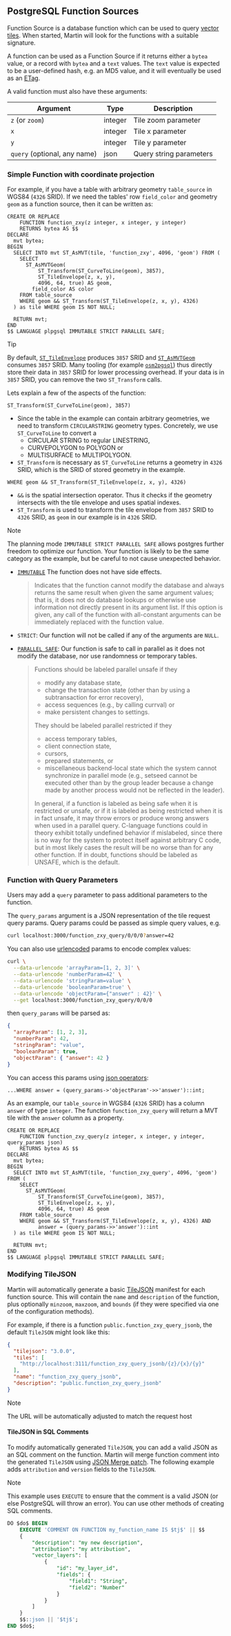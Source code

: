 ## PostgreSQL Function Sources

Function Source is a database function which can be used to
query [vector tiles](https://github.com/mapbox/vector-tile-spec). When started, Martin will look for the functions with
a suitable signature.

A function can be used as a Function Source if it returns either a `bytea` value, or a record with `bytea` and a `text` values.  The `text` value is expected to be a user-defined hash, e.g. an MD5 value, and it will eventually be used as an [ETag](https://developer.mozilla.org/de/docs/Web/HTTP/Reference/Headers/ETag).

A valid function must also have these arguments:

| Argument                     | Type    | Description             |
|------------------------------|---------|-------------------------|
| `z` (or `zoom`)              | integer | Tile zoom parameter     |
| `x`                          | integer | Tile x parameter        |
| `y`                          | integer | Tile y parameter        |
| `query` (optional, any name) | json    | Query string parameters |

### Simple Function with coordinate projection

For example, if you have a table with arbitrary geometry `table_source` in WGS84 (`4326` SRID).
If we need the tables' row `field_color` and geometry `geom` as a function source, then it can be written as:

```sql, ignore
CREATE OR REPLACE
    FUNCTION function_zxy(z integer, x integer, y integer)
    RETURNS bytea AS $$
DECLARE
  mvt bytea;
BEGIN
  SELECT INTO mvt ST_AsMVT(tile, 'function_zxy', 4096, 'geom') FROM (
    SELECT
      ST_AsMVTGeom(
          ST_Transform(ST_CurveToLine(geom), 3857),
          ST_TileEnvelope(z, x, y),
          4096, 64, true) AS geom,
        field_color AS color
    FROM table_source
    WHERE geom && ST_Transform(ST_TileEnvelope(z, x, y), 4326)
  ) as tile WHERE geom IS NOT NULL;

  RETURN mvt;
END
$$ LANGUAGE plpgsql IMMUTABLE STRICT PARALLEL SAFE;
```

> [!TIP]
> By default, [`ST_TileEnvelope`](https://postgis.net/docs/ST_TileEnvelope.html) produces `3857` SRID and [`ST_AsMVTGeom`](https://postgis.net/docs/ST_AsMVTGeom.html) consumes `3857` SRID.
> Many tooling (for example [`osm2pgsql`](https://osm2pgsql.org/)) thus directly store their data in `3857` SRID for lower processing overhead.
> If your data is in `3857` SRID, you can remove the two `ST_Transform` calls.

Lets explain a few of the aspects of the function:

`ST_Transform(ST_CurveToLine(geom), 3857)`
- Since the table in the example can contain arbitrary geometries, we need to transform `CIRCULARSTRING` geometry types.
  Concretely, we use `ST_CurveToLine` to convert a
  - CIRCULAR STRING to regular LINESTRING,
  - CURVEPOLYGON to POLYGON or
  - MULTISURFACE to MULTIPOLYGON.
- `ST_Transform` is necessary as `ST_CurveToLine` returns a geometry in `4326` SRID, which is the SRID of stored geometry in the example.

`WHERE geom && ST_Transform(ST_TileEnvelope(z, x, y), 4326)`
- `&&` is the spatial intersection operator. Thus it checks if the geometry intersects with the tile envelope and uses spatial indexes.
- `ST_Transform` is used to transform the tile envelope from `3857` SRID to `4326` SRID, as `geom` in our example is in `4326` SRID.

> [!NOTE]
> The planning mode `IMMUTABLE STRICT PARALLEL SAFE` allows postgres further freedom to optimize our function.
> Your function is likely to be the same category as the example, but be careful to not cause unexpected behavior.
> - [`IMMUTABLE`](https://www.postgresql.org/docs/current/sql-createfunction.html#:~:text=existing%20function%20definition.-,IMMUTABLE,-STABLE%0AVOLATILE)
>   The function does not have side effects.
>
>   > Indicates that the function cannot modify the database and always returns the same result when given the same argument values;
>   > that is, it does not do database lookups or otherwise use information not directly present in its argument list.
>   > If this option is given, any call of the function with all-constant arguments can be immediately replaced with the function value.
> - `STRICT`: Our function will not be called if any of the arguments are `NULL`.
> - [`PARALLEL SAFE`](https://www.postgresql.org/docs/current/parallel-safety.html):
>   Our function is safe to call in parallel as it does not modify the database, nor use randomness or temporary tables.
>
>   > Functions should be labeled parallel unsafe if they
>   > - modify any database state,
>   > - change the transaction state (other than by using a subtransaction for error recovery),
>   > - access sequences (e.g., by calling currval) or
>   > - make persistent changes to settings.
>   >
>   > They should be labeled parallel restricted if they
>   > - access temporary tables,
>   > - client connection state,
>   > - cursors,
>   > - prepared statements, or
>   > - miscellaneous backend-local state which the system cannot synchronize in parallel mode
>   >   (e.g., setseed cannot be executed other than by the group leader because a change made by another process
>   >    would not be reflected in the leader).
>   >
>   > In general, if a function is labeled as being safe when it is restricted or unsafe, or if it is labeled as being restricted
>   > when it is in fact unsafe, it may throw errors or produce wrong answers when used in a parallel query.
>   > C-language functions could in theory exhibit totally undefined behavior if mislabeled, since there is no way for the system
>   > to protect itself against arbitrary C code, but in most likely cases the result will be no worse than for any other function.
>   > If in doubt, functions should be labeled as UNSAFE, which is the default.

### Function with Query Parameters

Users may add a `query` parameter to pass additional parameters to the function.

The `query_params` argument is a JSON representation of the tile request query params. Query params could be passed as
simple query values, e.g.

```bash
curl localhost:3000/function_zxy_query/0/0/0?answer=42
```

You can also
use [urlencoded](https://developer.mozilla.org/en-US/docs/Web/JavaScript/Reference/Global_Objects/encodeURIComponent)
params to encode complex values:

```bash
curl \
  --data-urlencode 'arrayParam=[1, 2, 3]' \
  --data-urlencode 'numberParam=42' \
  --data-urlencode 'stringParam=value' \
  --data-urlencode 'booleanParam=true' \
  --data-urlencode 'objectParam={"answer" : 42}' \
  --get localhost:3000/function_zxy_query/0/0/0
```

then `query_params` will be parsed as:

```json
{
  "arrayParam": [1, 2, 3],
  "numberParam": 42,
  "stringParam": "value",
  "booleanParam": true,
  "objectParam": { "answer": 42 }
}
```

You can access this params using [json operators](https://www.postgresql.org/docs/current/functions-json.html):

```sql, ignore
...WHERE answer = (query_params->'objectParam'->>'answer')::int;
```

As an example, our `table_source` in WGS84 (`4326` SRID) has a column `answer` of type `integer`.
The function `function_zxy_query` will return a MVT tile with the `answer` column as a property.

```sql, ignore
CREATE OR REPLACE
    FUNCTION function_zxy_query(z integer, x integer, y integer, query_params json)
    RETURNS bytea AS $$
DECLARE
  mvt bytea;
BEGIN
  SELECT INTO mvt ST_AsMVT(tile, 'function_zxy_query', 4096, 'geom') FROM (
    SELECT
      ST_AsMVTGeom(
          ST_Transform(ST_CurveToLine(geom), 3857),
          ST_TileEnvelope(z, x, y),
          4096, 64, true) AS geom
    FROM table_source
    WHERE geom && ST_Transform(ST_TileEnvelope(z, x, y), 4326) AND
          answer = (query_params->>'answer')::int
  ) as tile WHERE geom IS NOT NULL;

  RETURN mvt;
END
$$ LANGUAGE plpgsql IMMUTABLE STRICT PARALLEL SAFE;
```

### Modifying TileJSON

Martin will automatically generate a basic [TileJSON](https://github.com/mapbox/tilejson-spec) manifest for each
function source.
This will contain the `name` and `description` of the function, plus optionally `minzoom`, `maxzoom`, and `bounds`
(if they were specified via one of the configuration methods).

For example, if there is a function `public.function_zxy_query_jsonb`, the default `TileJSON` might look like this:

```json
{
  "tilejson": "3.0.0",
  "tiles": [
    "http://localhost:3111/function_zxy_query_jsonb/{z}/{x}/{y}"
  ],
  "name": "function_zxy_query_jsonb",
  "description": "public.function_zxy_query_jsonb"
}
```

> [!NOTE]
> The URL will be automatically adjusted to match the request host

#### TileJSON in SQL Comments

To modify automatically generated `TileJSON`, you can add a valid JSON as an SQL comment on the function.
Martin will merge function comment into the generated `TileJSON` using [JSON Merge patch](https://www.rfc-editor.org/rfc/rfc7386).
The following example adds `attribution` and `version` fields to the `TileJSON`.

> [!NOTE]
> This example uses `EXECUTE` to ensure that the comment is a valid JSON
> (or else PostgreSQL will throw an error).
> You can use other methods of creating SQL comments.

```sql
DO $do$ BEGIN
    EXECUTE 'COMMENT ON FUNCTION my_function_name IS $tj$' || $$
    {
        "description": "my new description",
        "attribution": "my attribution",
        "vector_layers": [
            {
                "id": "my_layer_id",
                "fields": {
                    "field1": "String",
                    "field2": "Number"
                }
            }
        ]
    }
    $$::json || '$tj$';
END $do$;
```
